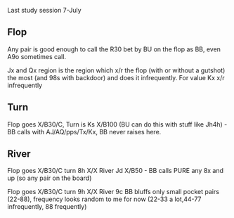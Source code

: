 Last study session 7-July

## Flop

Any pair is good enough to call the R30 bet by BU on the flop as BB, even A9o sometimes call.

Jx and Qx region is the region which x/r the flop (with or without a gutshot) the most (and 98s with backdoor) and does it infrequently. For value Kx x/r infrequently

## Turn

Flop goes X/B30/C, Turn is Ks X/B100 (BU can do this with stuff like Jh4h) - BB calls with AJ/AQ/pps/Tx/Kx, BB never raises here.

## River

Flop goes X/B30/C turn 8h X/X River Jd X/B50 - BB calls PURE any 8x and up (so any pair on the board)

Flop goes X/B30/C turn 9h X/X River 9c BB bluffs only small pocket pairs (22-88), frequency looks random to me for now (22-33 a lot,44-77 infrequently, 88 frequently)